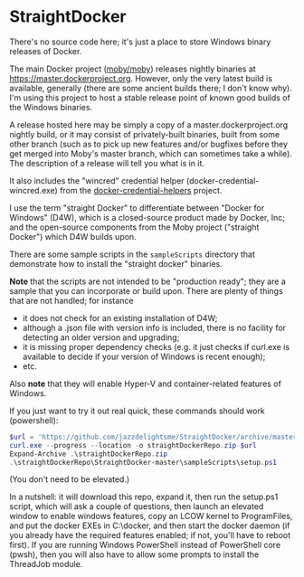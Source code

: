 ﻿# StraightDocker

There's no source code here; it's just a place to store Windows binary releases of Docker.

The main Docker project ([moby/moby](https://github.com/moby/moby)) releases nightly
binaries at https://master.dockerproject.org. However, only the very latest build is
available, generally (there are some ancient builds there; I don't know why). I'm using
this project to host a stable release point of known good builds of the Windows binaries.

A release hosted here may be simply a copy of a master.dockerproject.org nightly build, or
it may consist of privately-built binaries, built from some other branch (such as to pick
up new features and/or bugfixes before they get merged into Moby's master branch, which
can sometimes take a while). The description of a release will tell you what is in it.

It also includes the "wincred" credential helper (docker-credential-wincred.exe) from the
[docker-credential-helpers](https://github.com/docker/docker-credential-helpers) project.

I use the term "straight Docker" to differentiate between "Docker for Windows" (D4W),
which is a closed-source product made by Docker, Inc; and the open-source components from
the Moby project ("straight Docker") which D4W builds upon.

There are some sample scripts in the `sampleScripts` directory that demonstrate how to
install the "straight docker" binaries.

**Note** that the scripts are not intended to be "production ready"; they are a sample
that you can incorporate or build upon. There are plenty of things that are not handled;
for instance
 * it does not check for an existing installation of D4W;
 * although a .json file with version info is included, there is no facility for detecting
   an older version and upgrading;
 * it is missing proper dependency checks (e.g. it just checks if curl.exe is available to
   decide if your version of Windows is recent enough);
 * etc.

Also **note** that they will enable Hyper-V and container-related features of Windows.

If you just want to try it out real quick, these commands should work (powershell):

```powershell
$url = 'https://github.com/jazzdelightsme/StraightDocker/archive/master.zip'
curl.exe --progress --location -o straightDockerRepo.zip $url
Expand-Archive .\straightDockerRepo.zip
.\straightDockerRepo\StraightDocker-master\sampleScripts\setup.ps1
```

(You don't need to be elevated.)

In a nutshell: it will download this repo, expand it, then run the setup.ps1 script, which
will ask a couple of questions, then launch an elevated window to enable windows features,
copy an LCOW kernel to ProgramFiles, and put the docker EXEs in C:\docker, and then start
the docker daemon (if you already have the required features enabled; if not, you'll have
to reboot first). If you are running Windows PowerShell instead of PowerShell core (pwsh),
then you will also have to allow some prompts to install the ThreadJob module.

